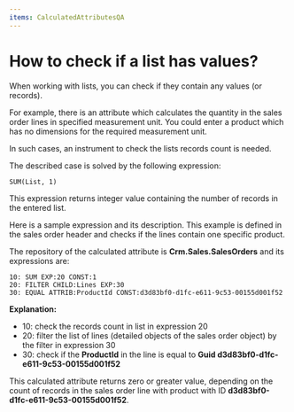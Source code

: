 ```yaml
---
items: CalculatedAttributesQA
---
```


# How to check if a list has values?

When working with lists, you can check if they contain any values (or records). 

For example, there is an attribute which calculates the quantity in the sales order lines in specified measurement unit. You could enter a product which has no dimensions for the required measurement unit. 

In such cases, an instrument to check the lists records count is needed. 

The described case is solved by the following expression:

```
SUM(List, 1)
```

This expression returns integer value containing the number of records in the entered list.

Here is a sample expression and its description. This example is defined in the sales order header and checks if the lines contain one specific product. 

The repository of the calculated attribute is **Crm.Sales.SalesOrders** and its expressions are:

```
10: SUM EXP:20 CONST:1
20: FILTER CHILD:Lines EXP:30
30: EQUAL ATTRIB:ProductId CONST:d3d83bf0-d1fc-e611-9c53-00155d001f52
```

**Explanation:**

- 10: check the records count in list in expression 20
- 20: filter the list of lines (detailed objects of the sales order object) by the filter in expression 30
- 30: check if the **ProductId** in the line is equal to **Guid d3d83bf0-d1fc-e611-9c53-00155d001f52**

This calculated attribute returns zero or greater value, depending on the count of records in the sales order line with product with ID **d3d83bf0-d1fc-e611-9c53-00155d001f52**.
